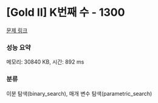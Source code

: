 # [Gold II] K번째 수 - 1300 

[문제 링크](https://www.acmicpc.net/problem/1300) 

### 성능 요약

메모리: 30840 KB, 시간: 892 ms

### 분류

이분 탐색(binary_search), 매개 변수 탐색(parametric_search)

